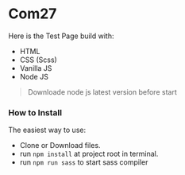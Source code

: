 # Com27

<p>Here is the Test Page build with:</p>
<ul>
    <li>HTML</li>
    <li>CSS (Scss)</li>
    <li>Vanilla JS</li>
    <li>Node JS</li>
</ul>
<blockquote>
Downloade node js latest version before start
</blockquote>

<h3>How to Install</h3>

<p dir="auto">The easiest way to use: </p>

<ul>
    <li>Clone or Download files.</li>
    <li>run <code>npm install</code> at project root in terminal.</li>
    <li>run <code>npm run sass</code> to start sass compiler</li>
</ul>

